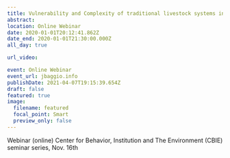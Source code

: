 ```yaml
---
title: Vulnerability and Complexity of traditional livestock systems in Spain
abstract:
location: Online Webinar
date: 2020-01-01T20:12:41.862Z
date_end: 2020-01-01T21:30:00.000Z
all_day: true

url_video:

event: Online Webinar
event_url: jbaggio.info
publishDate: 2021-04-07T19:15:39.654Z
draft: false
featured: true
image:
  filename: featured
  focal_point: Smart
  preview_only: false
---
```


Webinar (online) Center for Behavior, Institution and The Environment (CBIE) seminar series, Nov. 16th
